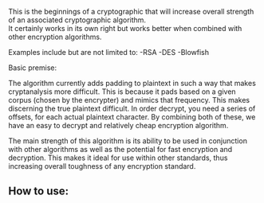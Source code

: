 This is the beginnings of a cryptographic that will increase overall strength of an associated cryptographic algorithm.  
It certainly works in its own right but works better when combined with other encryption algorithms.  

Examples include but are not limited to:
  -RSA
  -DES
  -Blowfish
  
Basic premise:

The algorithm currently adds padding to plaintext in such a way that makes cryptanalysis more difficult.  This is because it pads based on a given corpus (chosen by the encrypter) and mimics that frequency.  This makes discerning the true plaintext difficult.  In order decrypt, you need a series of offsets, for each actual plaintext character.  By combining both of these, we have an easy to decrypt and relatively cheap encryption algorithm.

The main strength of this algorithm is its ability to be used in conjunction with other algorithms as well as the potential for fast encryption and decryption.  This makes it ideal for use within other standards, thus increasing overall toughness of any encryption standard.

How to use:
------------------------------------------------------------------------------------------------------------------------
